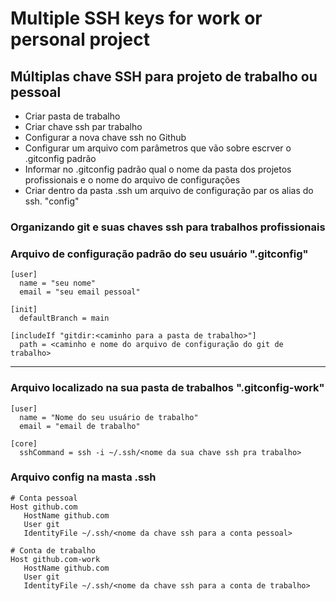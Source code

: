 # Multiple SSH keys for work or personal project 


## Múltiplas chave SSH para projeto de trabalho ou pessoal

- Criar pasta de trabalho
- Criar chave ssh par trabalho
- Configurar a nova chave ssh no Github
- Configurar um arquivo com parâmetros que vão sobre escrver o .gitconfig padrão
- Informar no .gitconfig padrão qual o nome da pasta dos projetos profissionais e o nome do arquivo de configurações
- Criar dentro da pasta .ssh um arquivo de configuração par os alias do ssh. "config"

### Organizando git e suas chaves ssh para trabalhos profissionais

### Arquivo de configuração padrão do seu usuário ".gitconfig"
```
[user]
  name = "seu nome"
  email = "seu email pessoal"

[init]
  defaultBranch = main

[includeIf "gitdir:<caminho para a pasta de trabalho>"]
  path = <caminho e nome do arquivo de configuração do git de trabalho>
```

---

### Arquivo localizado na sua pasta de trabalhos ".gitconfig-work"

```
[user]
  name = "Nome do seu usuário de trabalho"
  email = "email de trabalho"

[core]
  sshCommand = ssh -i ~/.ssh/<nome da sua chave ssh pra trabalho>
```

### Arquivo config na masta .ssh
```
# Conta pessoal
Host github.com
   HostName github.com
   User git
   IdentityFile ~/.ssh/<nome da chave ssh para a conta pessoal>
   
# Conta de trabalho
Host github.com-work  
   HostName github.com
   User git
   IdentityFile ~/.ssh/<nome da chave ssh para a conta de trabalho>

```



